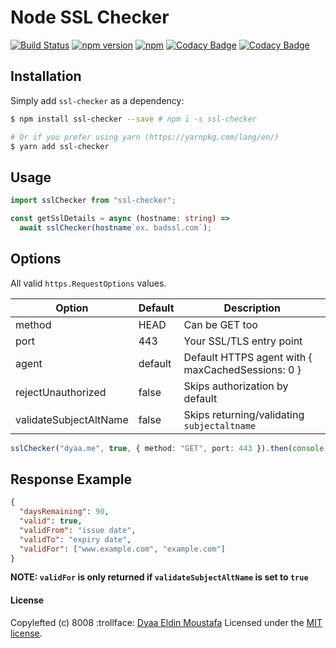 # Node SSL Checker

[![Build Status](https://github.com/dyaa/ssl-checker/workflows/test-sslChecker/badge.svg)](https://github.com/dyaa/ssl-checker/actions)
[![npm version](https://badge.fury.io/js/ssl-checker.svg)](https://badge.fury.io/js/ssl-checker) [![npm](https://img.shields.io/npm/dt/ssl-checker.svg)](https://github.com/dyaa/node-ssl-checker)
[![Codacy Badge](https://app.codacy.com/project/badge/Coverage/48857294fa4a42b79710ffc87b58a72b)](https://www.codacy.com/gh/dyaa/ssl-checker/dashboard?utm_source=github.com&utm_medium=referral&utm_content=dyaa/ssl-checker&utm_campaign=Badge_Coverage)
[![Codacy Badge](https://app.codacy.com/project/badge/Grade/48857294fa4a42b79710ffc87b58a72b)](https://www.codacy.com/gh/dyaa/ssl-checker/dashboard?utm_source=github.com&utm_medium=referral&utm_content=dyaa/ssl-checker&utm_campaign=Badge_Grade)

## Installation

Simply add `ssl-checker` as a dependency:

```bash
$ npm install ssl-checker --save # npm i -s ssl-checker

# Or if you prefer using yarn (https://yarnpkg.com/lang/en/)
$ yarn add ssl-checker
```

## Usage

```ts
import sslChecker from "ssl-checker";

const getSslDetails = async (hostname: string) =>
  await sslChecker(hostname`ex. badssl.com`);
```

## Options

All valid `https.RequestOptions` values.

| Option                 | Default | Description                                       |
| ------------------     | ------- | ------------------------------------------------- |
| method                 | HEAD    | Can be GET too                                    |
| port                   | 443     | Your SSL/TLS entry point                          |
| agent                  | default | Default HTTPS agent with { maxCachedSessions: 0 } |
| rejectUnauthorized     | false   | Skips authorization by default                    |
| validateSubjectAltName | false   | Skips returning/validating `subjectaltname`       |

```ts
sslChecker("dyaa.me", true, { method: "GET", port: 443 }).then(console.info);
```

## Response Example

```json
{
  "daysRemaining": 90,
  "valid": true,
  "validFrom": "issue date",
  "validTo": "expiry date",
  "validFor": ["www.example.com", "example.com"]
}
```

**NOTE: `validFor` is only returned if `validateSubjectAltName` is set to `true`**

#### License

Copylefted (c) 8008 :trollface: [Dyaa Eldin Moustafa][1] Licensed under the [MIT license][2].

[1]: https://dyaa.me/
[2]: https://github.com/dyaa/node-ssl-checker/blob/master/LICENSE
